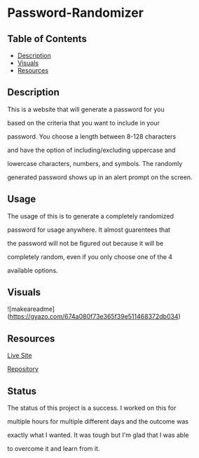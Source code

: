 # Password-Randomizer

## Table of Contents
- [Description](#description)
- [Visuals](#visuals)
- [Resources](#resources)

## Description

This is a website that will generate a password for you

based on the criteria that you want to include in your 

password. You choose a length between 8-128 characters

and have the option of including/excluding uppercase and

lowercase characters, numbers, and symbols. The randomly

generated password shows up in an alert prompt on the screen.

## Usage

The usage of this is to generate a completely randomized 

password for usage anywhere. It almost guarentees that 

the password will not be figured out because it will be

completely random, even if you only choose one of the 4

available options.

## Visuals
![makeareadme] (https://gyazo.com/674a080f73e365f39e511468372db034)

## Resources

[Live Site](https://nicklthompson.github.io/seo-refactor/)

[Repository](https://github.com/NickLThompson/seo-refactor)

## Status

The status of this project is a success. I worked on this for 

multiple hours for multiple different days and the outcome was

exactly what I wanted. It was tough but I'm glad that I was able

to overcome it and learn from it. 
